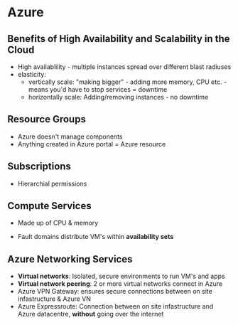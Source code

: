# Azure


## Benefits of High Availability and Scalability in the Cloud

- High availablility - multiple instances spread over different blast radiuses
- elasticity: 
    - vertically scale: "making bigger" - adding more memory, CPU etc. - means you'd have to stop services = downtime 
    - horizontally scale: Adding/removing instances - no downtime 

## Resource Groups

- Azure doesn't manage components 
- Anything created in Azure portal = Azure resource 


## Subscriptions 

- Hierarchial permissions

## Compute Services

- Made up of CPU & memory 

 - Fault domains distribute VM's within **availability sets**

 ## Azure Networking Services

 - **Virtual networks**: Isolated, secure environments to run VM's and apps
 - **Virtual network peering**: 2 or more virtual networks connect in Azure
 - Azure VPN Gateway: ensures secure connections between on site infastructure & Azure VN
 - Azure Expressroute: Connection between on site infastructure and Azure datacentre, **without** going over the internet